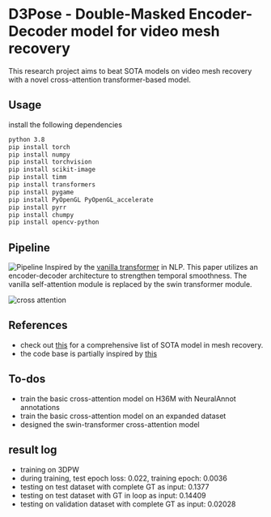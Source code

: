 # D3Pose - Double-Masked Encoder-Decoder model for video mesh recovery 

This research project aims to beat SOTA models on video mesh recovery with a novel cross-attention transformer-based model.

## Usage

install the following dependencies

```bash
python 3.8
pip install torch
pip install numpy
pip install torchvision
pip install scikit-image
pip install timm
pip install transformers
pip install pygame
pip install PyOpenGL PyOpenGL_accelerate
pip install pyrr
pip install chumpy
pip install opencv-python

```

## Pipeline

![Pipeline](assets/picture1.png)
Inspired by the [vanilla transformer](https://arxiv.org/pdf/1706.03762.pdf) in NLP. This paper utilizes an encoder-decoder architecture to strengthen temporal smoothness. The vanilla self-attention module is replaced by the swin transformer module.

![cross attention](assets/picture2.png)

## References

- check out [this](references/References.md) for a comprehensive list of SOTA model in mesh recovery.
- the code base is partially inspired by [this](https://github.com/aladdinpersson/Machine-Learning-Collection/tree/master/ML/Pytorch/more_advanced/transformer_from_scratch)

## To-dos

- train the basic cross-attention model on H36M with NeuralAnnot annotations
- train the basic cross-attention model on an expanded dataset
- designed the swin-transformer cross-attention model

## result log
- training on 3DPW
- during training, test epoch loss: 0.022, training epoch: 0.0036
- testing on test dataset with complete GT as input: 0.1377
- testing on test dataset with GT in loop as input: 0.14409
- testing on validation dataset with complete GT as input: 0.02028